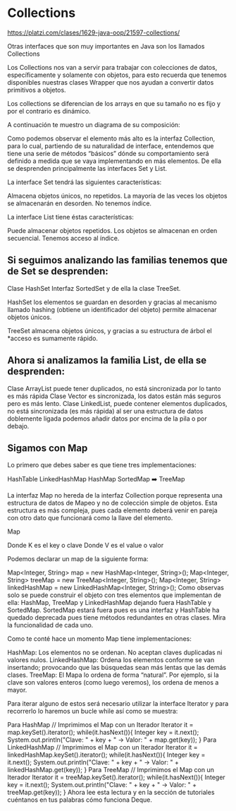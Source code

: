 # Collections
https://platzi.com/clases/1629-java-oop/21597-collections/

Otras interfaces que son muy importantes en Java son los llamados Collections

Los Collections nos van a servir para trabajar con colecciones de datos, específicamente y solamente con objetos, para esto recuerda que tenemos disponibles nuestras clases Wrapper que nos ayudan a convertir datos primitivos a objetos.

Los collections se diferencian de los arrays en que su tamaño no es fijo y por el contrario es dinámico.

A continuación te muestro un diagrama de su composición:



Como podemos observar el elemento más alto es la interfaz Collection, para lo cual, partiendo de su naturalidad de interface, entendemos que tiene una serie de métodos “básicos” dónde su comportamiento será definido a medida que se vaya implementando en más elementos. De ella se desprenden principalmente las interfaces Set y List.

La interface Set tendrá las siguientes características:

Almacena objetos únicos, no repetidos.
La mayoría de las veces los objetos se almacenarán en desorden.
No tenemos índice.

La interface List tiene éstas características:

Puede almacenar objetos repetidos.
Los objetos se almacenan en orden secuencial.
Tenemos acceso al índice.


## Si seguimos analizando las familias tenemos que de Set se desprenden:

Clase HashSet
Interfaz SortedSet y de ella la clase TreeSet.

HashSet los elementos se guardan en desorden y gracias al mecanismo llamado hashing (obtiene un identificador del objeto) permite almacenar objetos únicos.

TreeSet almacena objetos únicos, y gracias a su estructura de árbol el *acceso es sumamente rápido.


## Ahora si analizamos la familia List, de ella se desprenden:

Clase ArrayList puede tener duplicados, no está sincronizada por lo tanto es más rápida
Clase Vector es sincronizada, los datos están más seguros pero es más lento.
Clase LinkedList, puede contener elementos duplicados, no está sincronizada (es más rápida) al ser una estructura de datos doblemente ligada podemos añadir datos por encima de la pila o por debajo.


## Sigamos con Map
Lo primero que debes saber es que tiene tres implementaciones:

HashTable
LinkedHashMap
HashMap
SortedMap ➡️ TreeMap

La interfaz Map no hereda de la interfaz Collection porque representa una estructura de datos de Mapeo y no de colección simple de objetos. Esta estructura es más compleja, pues cada elemento deberá venir en pareja con otro dato que funcionará como la llave del elemento.

Map

Donde K es el key o clave
Donde V es el value o valor

Podemos declarar un map de la siguiente forma:

Map<Integer, String> map = new HashMap<Integer, String>();
Map<Integer, String> treeMap = new TreeMap<Integer, String>();
Map<Integer, String> linkedHashMap = new LinkedHashMap<Integer, String>();
Como observas solo se puede construir el objeto con tres elementos que implementan de ella: HashMap, TreeMap y LinkedHashMap dejando fuera HashTable y SortedMap. SortedMap estará fuera pues es una interfaz y HashTable ha quedado deprecada pues tiene métodos redundantes en otras clases. Mira la funcionalidad de cada uno.

Como te conté hace un momento Map tiene implementaciones:

HashMap: Los elementos no se ordenan. No aceptan claves duplicadas ni valores nulos.
LinkedHashMap: Ordena los elementos conforme se van insertando; provocando que las búsquedas sean más lentas que las demás clases.
TreeMap: El Mapa lo ordena de forma “natural”. Por ejemplo, si la clave son valores enteros (como luego veremos), los ordena de menos a mayor.

Para iterar alguno de estos será necesario utilizar la interface Iterator y para recorrerlo lo haremos un bucle while así como se muestra:

Para HashMap
// Imprimimos el Map con un Iterador
Iterator it = map.keySet().iterator();
while(it.hasNext()){
  Integer key = it.next();
  System.out.println("Clave: " + key + " -> Valor: " + map.get(key));
}
Para LinkedHashMap
// Imprimimos el Map con un Iterador
Iterator it = linkedHashMap.keySet().iterator();
while(it.hasNext()){
  Integer key = it.next();
  System.out.println("Clave: " + key + " -> Valor: " + linkedHashMap.get(key));
}
Para TreeMap
// Imprimimos el Map con un Iterador
Iterator it = treeMap.keySet().iterator();
while(it.hasNext()){
  Integer key = it.next();
  System.out.println("Clave: " + key + " -> Valor: " + treeMap.get(key));
}
Ahora lee esta lectura y en la sección de tutoriales cuéntanos en tus palabras cómo funciona Deque.